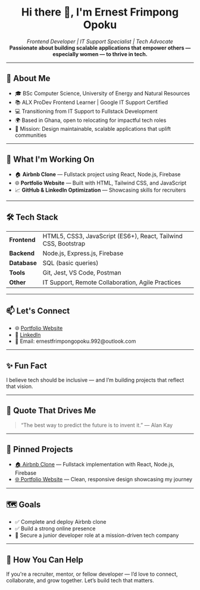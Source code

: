 <h1 align="center">Hi there 👋, I'm Ernest Frimpong Opoku</h1>

<p align="center">
  <em>Frontend Developer | IT Support Specialist | Tech Advocate</em><br>
  <strong>Passionate about building scalable applications that empower others — especially women — to thrive in tech.</strong>
</p>

---

## 🌟 About Me

<ul>
  <li>🎓 BSc Computer Science, University of Energy and Natural Resources</li>
  <li>📚 ALX ProDev Frontend Learner | Google IT Support Certified</li>
  <li>💻 Transitioning from IT Support to Fullstack Development</li>
  <li>🌍 Based in Ghana, open to relocating for impactful tech roles</li>
  <li>🎯 Mission: Design maintainable, scalable applications that uplift communities</li>
</ul>

---

## 💼 What I'm Working On

<ul>
  <li>🏠 <strong>Airbnb Clone</strong> — Fullstack project using React, Node.js, Firebase</li>
  <li>🌐 <strong>Portfolio Website</strong> — Built with HTML, Tailwind CSS, and JavaScript</li>
  <li>📈 <strong>GitHub & LinkedIn Optimization</strong> — Showcasing skills for recruiters</li>
</ul>

---

## 🛠️ Tech Stack

<table>
  <tr>
    <td><strong>Frontend</strong></td>
    <td>HTML5, CSS3, JavaScript (ES6+), React, Tailwind CSS, Bootstrap</td>
  </tr>
  <tr>
    <td><strong>Backend</strong></td>
    <td>Node.js, Express.js, Firebase</td>
  </tr>
  <tr>
    <td><strong>Database</strong></td>
    <td>SQL (basic queries)</td>
  </tr>
  <tr>
    <td><strong>Tools</strong></td>
    <td>Git, Jest, VS Code, Postman</td>
  </tr>
  <tr>
    <td><strong>Other</strong></td>
    <td>IT Support, Remote Collaboration, Agile Practices</td>
  </tr>
</table>

---

## 📫 Let's Connect

<ul>
  <li>🌐 <a href="https://your-portfolio-link.com">Portfolio Website</a></li>
  <li>💼 <a href="https://www.linkedin.com/in/ernest-frimpong-opoku-3444b3206">LinkedIn</a></li>
  <li>📧 Email: ernestfrimpongopoku.992@outlook.com</li>
</ul>

---

## ✨ Fun Fact

<p>I believe tech should be inclusive — and I’m building projects that reflect that vision.</p>

---

## 🧠 Quote That Drives Me

> “The best way to predict the future is to invent it.” — Alan Kay

---

## 📌 Pinned Projects

<ul>
  <li><a href="https://github.com/oldcode-dev/airbnb-clone">🏠 Airbnb Clone</a> — Fullstack implementation with React, Node.js, Firebase</li>
  <li><a href="https://ernie4216-featuresection.web.app/">🌐 Portfolio Website</a> — Clean, responsive design showcasing my journey</li>
</ul>

---

## 🗺️ Goals

<ul>
  <li>✅ Complete and deploy Airbnb clone</li>
  <li>✅ Build a strong online presence</li>
  <li>🎯 Secure a junior developer role at a mission-driven tech company</li>
</ul>

---

## 🧩 How You Can Help

If you're a recruiter, mentor, or fellow developer — I’d love to connect, collaborate, and grow together. Let’s build tech that matters.
